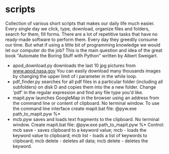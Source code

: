 # scripts
Collection of various short scripts that makes our daily life much easier. 
Every single day we click, type, download, organize files and folders, search for them, fill forms. There are a lot of repetitive tasks that have no ready-made software to perform them. Every day they greedily consume our time. But what if using a little bit of programming knowledge we would let our computer do the job? This is the main question and idea of the great book "Automate the Boring Stuff with Python" written by Albert Sweigart.
- apod_download.py downloads the last 10 jpg pictures from www.apod.nasa.gov You can easily download many thousands images by changing the upper limit of i parameter in the while loop.
- pdf_finder.py searches for all pdf files in a particular folder (including all subfolders) on disk D and copies them into the a new  folder. Change 'pdf' in the regular expression and find any file type you'd like.
- mapit.pyw launches GoogleMap in the browser using an address from the command line or content of clipboard. No terminal window. To use the command line interface create mapit.bat file: @pyw.exe path_to_mapit.pyw %*
- mcb.pyw saves and loads text fragments to the clipboard. No terminal window. Create mapit.bat file: @pyw.exe path_to_mapit.pyw %* Control: mcb save <keyword> - saves clipboard to a keyword value; mcb <keyword> - loads the keyword value to clipboard; mcb list - loads a list of keywords to clipboard; mcb delete - deletes all data; mcb delete <keyword> - deletes the keyword.
